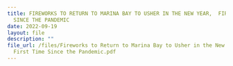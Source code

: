 ```yaml
---
title: FIREWORKS TO RETURN TO MARINA BAY TO USHER IN THE NEW YEAR,  FIRST TIME
  SINCE THE PANDEMIC
date: 2022-09-19
layout: file
description: ""
file_url: /files/Fireworks to Return to Marina Bay to Usher in the New Year,
  First Time Since the Pandemic.pdf
---
```

